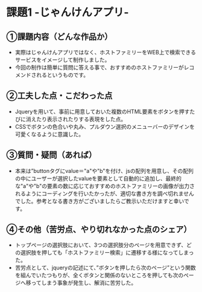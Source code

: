 # 課題1 -じゃんけんアプリ-

## ①課題内容（どんな作品か）
- 実際はじゃんけんアプリではなく、ホストファミリーをWEB上で検索できるサービスをイメージして制作しました。
- 今回の制作は簡単に質問に答える事で、おすすめのホストファミリーがレコメンドされるというものです。

## ②工夫した点・こだわった点
- Jqueryを用いて、事前に用意しておいた複数のHTML要素をボタンを押すたびに消えたり表示されたりする表現をした点。
- CSSでボタンの色合いや丸み、プルダウン選択のメニューバーのデザインを可愛くなるように意識した。

## ③質問・疑問（あれば）
- 本来は”buttonタグにvalue＝"a"や"b"を付け、jsの配列を用意し、その配列の中にユーザーが選択したvalueを要素として自動的に追加し、最終的な"a"や"b"の要素の数に応じておすすめのホストファミリーの画像が出力されるようにコーディングを行いたかったが、適切な書き方を調べ切れませんでした。参考となる書き方がございましたらご教示いただけますと幸いです。

## ④その他（苦労点、やり切れなかった点のシェア）
- トップページの選択肢において、3つの選択肢分のページを用意できず、どの選択肢を押しても「ホストファミリー検索」に遷移する様になってしまった。
- 苦労点として、jqueryの記述にて、”ボタンを押したら次のページ”という関数を組んでいたつもりが、全くボタンと関係のないところを押しても次のページへ移ってしまう事象が発生し、解消に苦労した。
